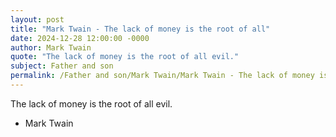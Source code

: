 ```yaml
---
layout: post
title: "Mark Twain - The lack of money is the root of all"
date: 2024-12-28 12:00:00 -0000
author: Mark Twain
quote: "The lack of money is the root of all evil."
subject: Father and son
permalink: /Father and son/Mark Twain/Mark Twain - The lack of money is the root of all
---
```


The lack of money is the root of all evil.

- Mark Twain
